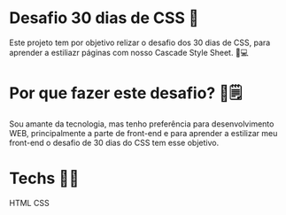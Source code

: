 # Desafio 30 dias de CSS 📖️
Este projeto tem por objetivo relizar o desafio dos 30 dias de CSS,
para aprender a estiliazr páginas com nosso Cascade Style Sheet.
🚀️💻️
# Por que fazer este desafio?  📅️🗒️
Sou amante da tecnologia, mas tenho preferência para  desenvolvimento WEB,
principalmente a parte de front-end e para aprender a estilizar meu front-end o desafio de 30 dias do CSS tem esse objetivo. 

# Techs 👩‍💻️
HTML
CSS 




